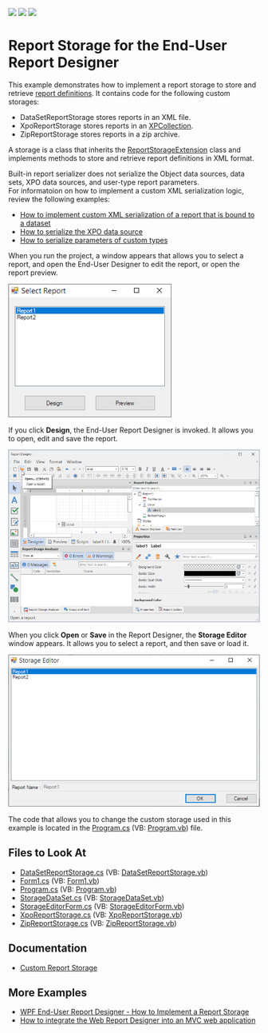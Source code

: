 <!-- default badges list -->
![](https://img.shields.io/endpoint?url=https://codecentral.devexpress.com/api/v1/VersionRange/128604636/2022.1)
[![](https://img.shields.io/badge/Open_in_DevExpress_Support_Center-FF7200?style=flat-square&logo=DevExpress&logoColor=white)](https://supportcenter.devexpress.com/ticket/details/E2704)
[![](https://img.shields.io/badge/📖_How_to_use_DevExpress_Examples-e9f6fc?style=flat-square)](https://docs.devexpress.com/GeneralInformation/403183)
<!-- default badges end -->
# Report Storage for the End-User Report Designer

This example demonstrates how to implement a report storage to store and retrieve <a href="http://documentation.devexpress.com/XtraReports/CustomDocument2592.aspx"><u>report definitions</u></a>. It contains code for the following custom storages:

- DataSetReportStorage stores reports in an XML file.
- XpoReportStorage stores reports in an [XPCollection](https://docs.devexpress.com/XPO/DevExpress.Xpo.XPCollection).
- ZipReportStorage stores reports in a zip archive.

A storage is a class that inherits the [ReportStorageExtension](https://docs.devexpress.com/XtraReports/DevExpress.XtraReports.Extensions.ReportStorageExtension) class and implements methods to store and retrieve report definitions in XML format.

Built-in report serializer does not serialize the Object data sources, data sets, XPO data sources, and user-type report parameters.  
For informatoion on how to implement a custom XML serialization logic, review the following examples:
- [How to implement custom XML serialization of a report that is bound to a dataset](https://github.com/DevExpress-Examples/Reporting_how-to-implement-custom-xml-serialization-of-a-report-that-is-bound-to-a-dataset-e3157)
- [How to serialize the XPO data source](https://github.com/DevExpress-Examples/Reporting_how-to-serialize-an-xpo-data-source-e3169)
- [How to serialize parameters of custom types](https://github.com/DevExpress-Examples/Reporting_how-to-serialize-parameters-of-custom-types-e3186)


When you run the project, a window appears that allows you to select a report, and open the End-User Designer to edit the report, or open the report preview.

![Select Report](images/select-report.png)

If you click **Design**, the End-User Report Designer is invoked. It allows you to open, edit and save the report.

![End-User Report Designer](images/report-designer.png)

When you click **Open** or **Save** in the Report Designer, the **Storage Editor** window appears. It allows you to select a report, and then save or load it.

![Storage Editor](images/storage-editor.png)

The code that allows you to change the custom storage used in this example is located in the [Program.cs](./CS/Program.cs) (VB: [Program.vb](./VB/Program.vb)) file.



## Files to Look At

* [DataSetReportStorage.cs](CS/DataSetReportStorage.cs) (VB: [DataSetReportStorage.vb](VB/DataSetReportStorage.vb))
* [Form1.cs](CS/Form1.cs) (VB: [Form1.vb](VB/Form1.vb))
* [Program.cs](CS/Program.cs) (VB: [Program.vb](VB/Program.vb))
* [StorageDataSet.cs](CS/StorageDataSet.cs) (VB: [StorageDataSet.vb](VB/StorageDataSet.vb))
* [StorageEditorForm.cs](CS/StorageEditorForm.cs) (VB: [StorageEditorForm.vb](VB/StorageEditorForm.vb))
* [XpoReportStorage.cs](CS/XpoReportStorage.cs) (VB: [XpoReportStorage.vb](VB/XpoReportStorage.vb))
* [ZipReportStorage.cs](CS/ZipReportStorage.cs) (VB: [ZipReportStorage.vb](VB/ZipReportStorage.vb))


## Documentation

- [Custom Report Storage](https://docs.devexpress.com/XtraReports/10001)

## More Examples

- [WPF End-User Report Designer - How to Implement a Report Storage](https://github.com/DevExpress-Examples/Reporting_wpf-end-user-report-designer-how-to-implement-a-report-storage-t292945)
- [How to integrate the Web Report Designer into an MVC web application](https://github.com/DevExpress-Examples/Reporting_how-to-integrate-the-web-report-designer-into-an-mvc-web-application-t190370)




